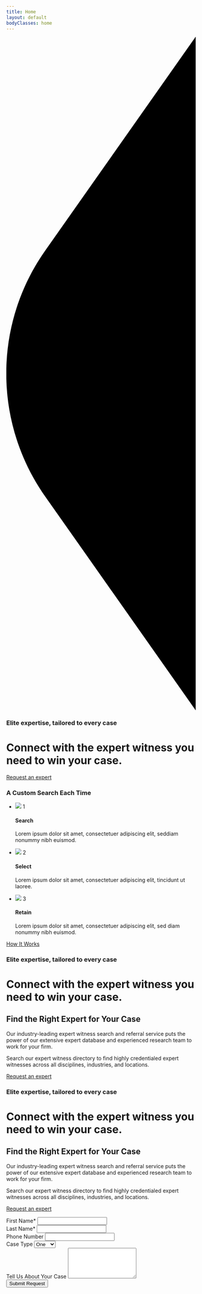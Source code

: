 ```yaml
---
title: Home
layout: default
bodyClasses: home
---
```


<div class="intro-section section showcase-section elbow-section -blue-dark">
    <div class="section-background" style="background-image:url('dist/images/jc-gellidon-1386352-unsplash.jpg');"></div>
    <div class="site-wrapper grid align-right">
        <div class="section-content">
            <div class="section-angle"><svg class="angle" xmlns="http://www.w3.org/2000/svg" viewBox="0 0 239.8 852"><path d="M239.8 852L49.2 581.5c-65.7-93.2-65.7-217.7 0-310.9L239.8 0"/></svg></div>
            <h3 class="block-subtitle">Elite expertise, tailored to every case</h3>
            <h1 class="block-title">Connect with the expert witness you need to win your case.</h1>
            <p class="block-cta"><a href="#" class="button -teal">Request an expert</a></p>
        </div>
    </div>
</div>

<div class="search-section section background-white">
    <div class="section-background" style="background-image:url('dist/images/2097489.jpg');"></div>
    <div class="site-wrapper grid">
        <h3 class="block-subtitle">A Custom Search Each Time</h3>
        <div class="section-content">
            <ul class="search-list">
                <li>
                    <img src="dist/images/search-search.svg" class="icon" aria-hidden="true">
                    <span class="number">1</span>
                    <div class="text">
                        <h4>Search</h4>
                        <p>Lorem ipsum dolor sit amet, consectetuer adipiscing elit, seddiam nonummy nibh euismod.</p>
                    </div>
                </li>
                <li>
                    <img src="dist/images/search-select.svg" class="icon" aria-hidden="true">
                    <span class="number">2</span>
                    <div class="text">
                        <h4>Select</h4>
                        <p>Lorem ipsum dolor sit amet, consectetuer adipiscing elit, tincidunt ut laoree.</p>
                    </div>
                </li>
                <li>
                    <img src="dist/images/search-retain.svg" class="icon" aria-hidden="true">
                    <span class="number">3</span>
                    <div class="text">
                        <h4>Retain</h4>
                        <p>Lorem ipsum dolor sit amet, consectetuer adipiscing elit, sed diam nonummy nibh euismod.</p>
                    </div>
                </li> 
            </ul>
            <p class="section-cta"><a href="process/how-it-works" class="button -gold">How It Works</a></p>
        </div>
    </div>
</div>

<div class="section padded background-gold color-white">
    <div class="site-wrapper grid">
        <div class="col-md-1-2">        
            <h3 class="h3">Elite expertise, tailored to every case</h3>
            <h1 class="h1">Connect with the expert witness you need to win your case.</h1>
            <h2 class="h2">Find the Right Expert for Your Case</h2>
            <p class="p2">Our industry-leading expert witness search and referral service puts the power of our extensive expert database and experienced research team to work for your firm.</p>
            <p class="p1">Search our expert witness directory to find highly credentialed expert witnesses across all disciplines, industries, and locations.</p>
            <p><a href="#" class="button">Request an expert</a></p>
        </div>
    </div>
</div>

<div class="section padded background-gray-light">
    <div class="site-wrapper grid right-aligned">
        <div class="col-md-1-2">        
            <h3 class="h3 color-gray-mid">Elite expertise, tailored to every case</h3>
            <h1 class="h1">Connect with the expert witness you need to win your case.</h1>
            <h2 class="h2">Find the Right Expert for Your Case</h2>
            <p class="p2">Our industry-leading expert witness search and referral service puts the power of our extensive expert database and experienced research team to work for your firm.</p>
            <p class="p1">Search our expert witness directory to find highly credentialed expert witnesses across all disciplines, industries, and locations.</p>
            <p><a href="#" class="button -gold">Request an expert</a></p>
            <form action="">
                <div class="input-wrap">
                    <label for="name-first">First Name*</label>
                    <input id="name-first" type="text" required>
                </div>
                <div class="input-wrap">
                    <label for="name-last">Last Name*</label>
                    <input id="name-last" type="text" required class="error">
                </div>
                <div class="input-wrap">
                    <label for="number">Phone Number</label>
                    <input id="number" type="tel">
                </div>
                <div class="input-wrap select-wrap">
                    <label for="caseType">Case Type</label>
                    <select name="caseType" id="caseType">
                        <option value="one">One</option>
                        <option value="two">Two</option>
                        <option value="three">Three</option>
                    </select>
                </div>
                <div class="input-wrap">
                    <label for="message">Tell Us About Your Case</label>
                    <textarea id="message" rows="5"></textarea>
                </div>
                <button class="submit button" type="submit">Submit Request</button>
            </form>
        </div>
    </div>
</div>